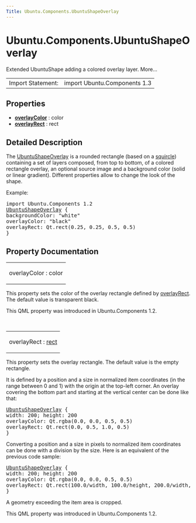 ```yaml
---
Title: Ubuntu.Components.UbuntuShapeOverlay
---
```


# Ubuntu.Components.UbuntuShapeOverlay

<span class="subtitle"></span>
<!-- $$$UbuntuShapeOverlay-brief -->
<p>Extended UbuntuShape adding a colored overlay layer. More...</p>
<!-- @@@UbuntuShapeOverlay -->
<table class="alignedsummary">
<tr><td class="memItemLeft rightAlign topAlign"> Import Statement:</td><td class="memItemRight bottomAlign"> import Ubuntu.Components 1.3</td></tr></table><ul>
</ul>
<h2 id="properties">Properties</h2>
<ul>
<li class="fn"><b><b><a href="#overlayColor-prop">overlayColor</a></b></b> : color</li>
<li class="fn"><b><b><a href="#overlayRect-prop">overlayRect</a></b></b> : rect</li>
</ul>
<!-- $$$UbuntuShapeOverlay-description -->
<h2 id="details">Detailed Description</h2>
</p>
<p>The <a href="index.html">UbuntuShapeOverlay</a> is a rounded rectangle (based on a <a href="https://en.wikipedia.org/wiki/Squircle">squircle</a>) containing a set of layers composed, from top to bottom, of a colored rectangle overlay, an optional source image and a background color (solid or linear gradient). Different properties allow to change the look of the shape.</p>
<p>Example:</p>
<pre class="qml">import Ubuntu.Components 1.2
<span class="type"><a href="index.html">UbuntuShapeOverlay</a></span> {
<span class="name">backgroundColor</span>: <span class="string">&quot;white&quot;</span>
<span class="name">overlayColor</span>: <span class="string">&quot;black&quot;</span>
<span class="name">overlayRect</span>: <span class="name">Qt</span>.<span class="name">rect</span>(<span class="number">0.25</span>, <span class="number">0.25</span>, <span class="number">0.5</span>, <span class="number">0.5</span>)
}</pre>
<!-- @@@UbuntuShapeOverlay -->
<h2>Property Documentation</h2>
<!-- $$$overlayColor -->
<table class="qmlname"><tr valign="top" id="overlayColor-prop"><td class="tblQmlPropNode"><p><span class="name">overlayColor</span> : <span class="type">color</span></p></td></tr></table><p>This property sets the color of the overlay rectangle defined by <a href="#overlayRect-prop">overlayRect</a>. The default value is transparent black.</p>
<p>This QML property was introduced in  Ubuntu.Components 1.2.</p>
<!-- @@@overlayColor -->
<br/>
<!-- $$$overlayRect -->
<table class="qmlname"><tr valign="top" id="overlayRect-prop"><td class="tblQmlPropNode"><p><span class="name">overlayRect</span> : <span class="type"><a href="http://doc.qt.io/qt-5/qml-rect.html">rect</a></span></p></td></tr></table><p>This property sets the overlay rectangle. The default value is the empty rectangle.</p>
<p>It is defined by a position and a size in normalized item coordinates (in the range between 0 and 1) with the origin at the top-left corner. An overlay covering the bottom part and starting at the vertical center can be done like that:</p>
<pre class="qml"><span class="type"><a href="index.html">UbuntuShapeOverlay</a></span> {
<span class="name">width</span>: <span class="number">200</span>; <span class="name">height</span>: <span class="number">200</span>
<span class="name">overlayColor</span>: <span class="name">Qt</span>.<span class="name">rgba</span>(<span class="number">0.0</span>, <span class="number">0.0</span>, <span class="number">0.5</span>, <span class="number">0.5</span>)
<span class="name">overlayRect</span>: <span class="name">Qt</span>.<span class="name">rect</span>(<span class="number">0.0</span>, <span class="number">0.5</span>, <span class="number">1.0</span>, <span class="number">0.5</span>)
}</pre>
<p>Converting a position and a size in pixels to normalized item coordinates can be done with a division by the size. Here is an equivalent of the previous code sample:</p>
<pre class="qml"><span class="type"><a href="index.html">UbuntuShapeOverlay</a></span> {
<span class="name">width</span>: <span class="number">200</span>; <span class="name">height</span>: <span class="number">200</span>
<span class="name">overlayColor</span>: <span class="name">Qt</span>.<span class="name">rgba</span>(<span class="number">0.0</span>, <span class="number">0.0</span>, <span class="number">0.5</span>, <span class="number">0.5</span>)
<span class="name">overlayRect</span>: <span class="name">Qt</span>.<span class="name">rect</span>(<span class="number">100.0</span><span class="operator">/</span><span class="name">width</span>, <span class="number">100.0</span><span class="operator">/</span><span class="name">height</span>, <span class="number">200.0</span><span class="operator">/</span><span class="name">width</span>, <span class="number">100.0</span><span class="operator">/</span><span class="name">height</span>)
}</pre>
<p>A geometry exceeding the item area is cropped.</p>
<p>This QML property was introduced in  Ubuntu.Components 1.2.</p>
<!-- @@@overlayRect -->
<br/>
